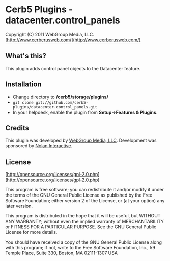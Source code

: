 Cerb5 Plugins - datacenter.control_panels
===========================================
Copyright (C) 2011 WebGroup Media, LLC.  
[http://www.cerberusweb.com/](http://www.cerberusweb.com/)  

What's this?
------------
This plugin adds control panel objects to the Datacenter feature.

Installation
------------
* Change directory to **/cerb5/storage/plugins/**
* `git clone git://github.com/cerb5-plugins/datacenter.control_panels.git`
* In your helpdesk, enable the plugin from **Setup->Features & Plugins**.

Credits
-------
This plugin was developed by [WebGroup Media, LLC](http://www.cerberusweb.com/).
Development was sponsored by [Nolan Interactive](http://www.nolaninteractive.com/).  

License
-------

[http://opensource.org/licenses/gpl-2.0.php](http://opensource.org/licenses/gpl-2.0.php)  

This program is free software; you can redistribute it and/or modify it under the terms of the GNU General Public License as published by the Free Software Foundation; either version 2 of the License, or (at your option) any later version.

This program is distributed in the hope that it will be useful, but WITHOUT ANY WARRANTY; without even the implied warranty of MERCHANTABILITY or FITNESS FOR A PARTICULAR PURPOSE. See the GNU General Public License for more details.

You should have received a copy of the GNU General Public License along with this program; if not, write to the Free Software Foundation, Inc., 59 Temple Place, Suite 330, Boston, MA 02111-1307 USA

